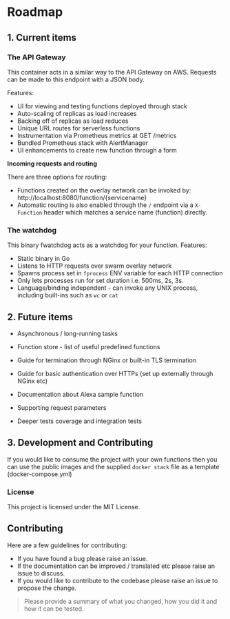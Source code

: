 # Roadmap

## 1. Current items

### The API Gateway

This container acts in a similar way to the API Gateway on AWS. Requests can be made to this endpoint with a JSON body.

Features:

* UI for viewing and testing functions deployed through stack
* Auto-scaling of replicas as load increases
* Backing off of replicas as load reduces
* Unique URL routes for serverless functions
* Instrumentation via Prometheus metrics at GET /metrics
* Bundled Prometheus stack with AlertManager
* UI enhancements to create new function through a form


**Incoming requests and routing**

There are three options for routing:

* Functions created on the overlay network can be invoked by: http://localhost:8080/function/{servicename}
* Automatic routing is also enabled through the `/` endpoint via a `X-Function` header which matches a service name (function) directly.

### The watchdog

This binary fwatchdog acts as a watchdog for your function. Features:

* Static binary in Go
* Listens to HTTP requests over swarm overlay network
* Spawns process set in `fprocess` ENV variable for each HTTP connection
* Only lets processes run for set duration i.e. 500ms, 2s, 3s.
* Language/binding independent - can invoke any UNIX process, including built-ins such as `wc` or `cat`

## 2. Future items

* Asynchronous / long-running tasks
* Function store - list of useful predefined functions
* Guide for termination through NGinx or built-in TLS termination
* Guide for basic authentication over HTTPs (set up externally through NGinx etc)
* Documentation about Alexa sample function
* Supporting request parameters

* Deeper tests coverage and integration tests

## 3. Development and Contributing

If you would like to consume the project with your own functions then you can use the public images and the supplied `docker stack` file as a template (docker-compose.yml)

### License

This project is licensed under the MIT License.

## Contributing

Here are a few guidelines for contributing:

* If you have found a bug please raise an issue.
* If the documentation can be improved / translated etc please raise an issue to discuss.
* If you would like to contribute to the codebase please raise an issue to propose the change.

> Please provide a summary of what you changed, how you did it and how it can be tested.
